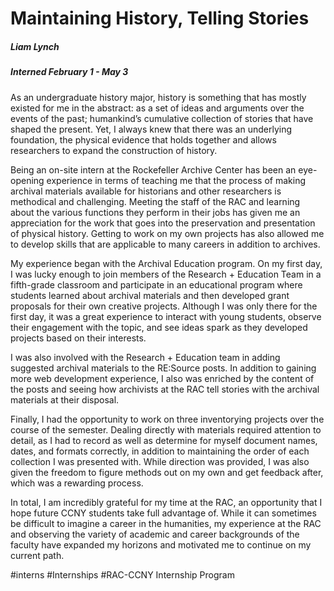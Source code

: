 # Maintaining History, Telling Stories 
##### Liam Lynch
##### Interned February 1 - May 3

As an undergraduate history major, history is something that has mostly existed for me in the abstract: as a set of ideas and arguments over the events of the past; humankind’s cumulative collection of stories that have shaped the present. Yet, I always knew that there was an underlying foundation, the physical evidence that holds together and allows researchers to expand the construction of history.

Being an on-site intern at the Rockefeller Archive Center has been an eye-opening experience in terms of teaching me that the process of making archival materials available for historians and other researchers is methodical and challenging. Meeting the staff of the RAC and learning about the various functions they perform in their jobs has given me an appreciation for the work that goes into the preservation and presentation of physical history. Getting to work on my own projects has also allowed me to develop skills that are applicable to many careers in addition to archives. 

My experience began with the Archival Education program. On my first day, I was lucky enough to join members of the Research + Education Team in a fifth-grade classroom and participate in an educational program where students learned about archival materials and then developed grant proposals for their own creative projects. Although I was only there for the first day, it was a great experience to interact with young students, observe their engagement with the topic, and see ideas spark as they developed projects based on their interests.

I was also involved with the Research + Education team in adding suggested archival materials to the RE:Source posts. In addition to gaining more web development experience, I also was enriched by the content of the posts and seeing how archivists at the RAC tell stories with the archival materials at their disposal.

Finally, I had the opportunity to work on three inventorying projects over the course of the semester. Dealing directly with materials required attention to detail, as I had to record as well as determine for myself document names, dates, and formats correctly, in addition to maintaining the order of each collection I was presented with. While direction was provided, I was also given the freedom to figure methods out on my own and get feedback after, which was a rewarding process.

In total, I am incredibly grateful for my time at the RAC, an opportunity that I hope future CCNY students take full advantage of. While it can sometimes be difficult to imagine a career in the humanities, my experience at the RAC and observing the variety of academic and career backgrounds of the faculty have expanded my horizons and motivated me to continue on my current path. 

#interns #Internships #RAC-CCNY Internship Program 